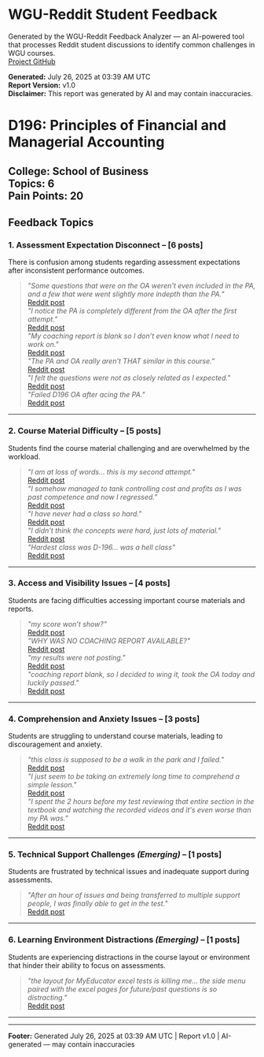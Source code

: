 # WGU-Reddit Student Feedback

Generated by the WGU-Reddit Feedback Analyzer — an AI-powered tool that processes Reddit student discussions to identify common challenges in WGU courses.  
[Project GitHub](https://wgudataninja.github.io/wgu-reddit-monitoring-pipeline/)

**Generated:** July 26, 2025 at 03:39 AM UTC  
**Report Version:** v1.0  
**Disclaimer:** This report was generated by AI and may contain inaccuracies.  
# D196: Principles of Financial and Managerial Accounting
**College:** School of Business  
**Topics:** 6  
**Pain Points:** 20  
---
## Feedback Topics
### 1. Assessment Expectation Disconnect – [6 posts]
There is confusion among students regarding assessment expectations after inconsistent performance outcomes.  
> _"Some questions that were on the OA weren't even included in the PA, and a few that were went slightly more indepth than the PA."_  
> [Reddit post](https://reddit.com/comments/1hrk5zi)  
> _"I notice the PA is completely different from the OA after the first attempt."_  
> [Reddit post](https://reddit.com/comments/1h9qiii)  
> _"My coaching report is blank so I don’t even know what I need to work on."_  
> [Reddit post](https://reddit.com/comments/1ltij8p)  
> _"The PA and OA really aren’t THAT similar in this course."_  
> [Reddit post](https://reddit.com/comments/1kc7dpy)  
> _"I felt the questions were not as closely related as I expected."_  
> [Reddit post](https://reddit.com/comments/1ltij8p)  
> _"Failed D196 OA after acing the PA."_  
> [Reddit post](https://reddit.com/comments/1334sjz)  
---
### 2. Course Material Difficulty – [5 posts]
Students find the course material challenging and are overwhelmed by the workload.  
> _"I am at loss of words... this is my second attempt."_  
> [Reddit post](https://reddit.com/comments/1kx3mab)  
> _"I somehow managed to tank controlling cost and profits as I was past competence and now I regressed."_  
> [Reddit post](https://reddit.com/comments/1ia2ik4)  
> _"I have never had a class so hard."_  
> [Reddit post](https://reddit.com/comments/1jza5f5)  
> _"I didn’t think the concepts were hard, just lots of material."_  
> [Reddit post](https://reddit.com/comments/1m0hm9f)  
> _"Hardest class was D-196... was a hell class"_  
> [Reddit post](https://reddit.com/comments/1lu0fqy)  
---
### 3. Access and Visibility Issues – [4 posts]
Students are facing difficulties accessing important course materials and reports.  
> _"my score won’t show?"_  
> [Reddit post](https://reddit.com/comments/1k2wxpv)  
> _"WHY WAS NO COACHING REPORT AVAILABLE?"_  
> [Reddit post](https://reddit.com/comments/1hrk5zi)  
> _"my results were not posting."_  
> [Reddit post](https://reddit.com/comments/1kc7dpy)  
> _"coaching report blank, so I decided to wing it, took the OA today and luckily passed."_  
> [Reddit post](https://reddit.com/comments/1ie22kq)  
---
### 4. Comprehension and Anxiety Issues – [3 posts]
Students are struggling to understand course materials, leading to discouragement and anxiety.  
> _"this class is supposed to be a walk in the park and I failed."_  
> [Reddit post](https://reddit.com/comments/1gl5saf)  
> _"I just seem to be taking an extremely long time to comprehend a simple lesson."_  
> [Reddit post](https://reddit.com/comments/1jf13tm)  
> _"I spent the 2 hours before my test reviewing that entire section in the textbook and watching the recorded videos and it's even worse than my PA was."_  
> [Reddit post](https://reddit.com/comments/1kdcq0j)  
---
### 5. Technical Support Challenges _(Emerging)_ – [1 posts]
Students are frustrated by technical issues and inadequate support during assessments.  
> _"After an hour of issues and being transferred to multiple support people, I was finally able to get in the test."_  
> [Reddit post](https://reddit.com/comments/1jvo1mj)  
---
### 6. Learning Environment Distractions _(Emerging)_ – [1 posts]
Students are experiencing distractions in the course layout or environment that hinder their ability to focus on assessments.  
> _"the layout for MyEducator excel tests is killing me... the side menu paired with the excel pages for future/past questions is so distracting."_  
> [Reddit post](https://reddit.com/comments/1lr075i)  
---
---
**Footer:** Generated July 26, 2025 at 03:39 AM UTC | Report v1.0 | AI-generated — may contain inaccuracies  